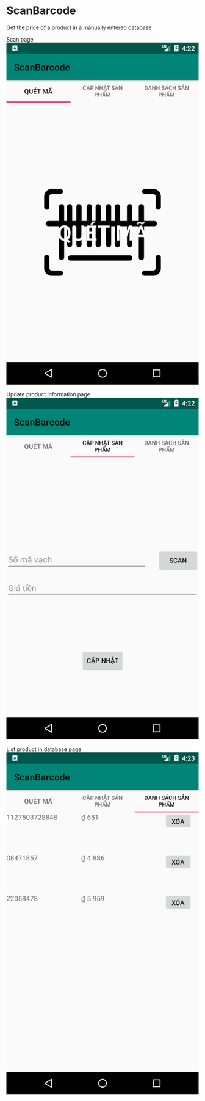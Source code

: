 # ScanBarcode
Get the price of a product in a manually entered database

Scan page
![alt text](\screenshots\scan.png)

Update product information page
![alt text](\screenshots\update.png)

List product in database page
![alt text](\screenshots\list.png)